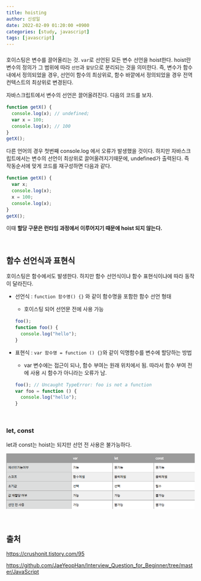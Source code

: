 ```yaml
---
title: hoisting
author: 신성일
date: 2022-02-09 01:20:00 +0900
categories: [study, javascript]
tags: [javascript]
---
```


### 

호이스팅은 변수를 끌어올리는 것. `var`로 선언된 모든 변수 선언을 hoist한다. hoist란 변수의 정의가 그 범위에 따라 `선언`과 `할당`으로 분리되는 것을 의미한다. 즉, 변수가 함수 내에서 정의되었을 경우, 선언이 함수의 최상위로, 함수 바깥에서 정의되었을 경우 전역 컨텍스트의 최상위로 변경된다.

자바스크립트에서 변수의 선언은 끌어올려진다. 다음의 코드를 보자.

```javascript
function getX() {
  console.log(x); // undefined;
  var x = 100;
  console.log(x); // 100
}
getX();
```

다른 언어의 경우 첫번째 console.log 에서 오류가 발생했을 것이다. 하지만 자바스크립트에서는 변수의 선언이 최상위로 끌어올려지기때문에, undefined가 출력된다. 즉 작동순서에 맞게 코드를 재구성하면 다음과 같다.

```javascript
function getX() {
  var x;
  console.log(x);
  x = 100;
  console.log(x);
}
getX();
```

이때 **할당 구문은 런타임 과정에서 이루어지기 때문에 hoist 되지 않는다.**

<br/>

## 함수 선언식과 표현식

호이스팅은 함수에서도 발생한다. 하지만 함수 선언식이냐 함수 표현식이냐에 따라 동작이 달라진다.

- 선언식 : `function 함수명() {}` 와 같이 함수명을 포함한 함수 선언 형태

  - 호이스팅 되어 선언문 전에 사용 가능

  ```js
  foo();
  function foo() {
    console.log("hello");
  }
  ```

- 표현식 : `var 함수명 = function () {}`와 같이 익명함수를 변수에 할당하는 방법

  - var 변수에는 접근이 되나, 함수 부여는 원래 위치에서 됨. 따라서 함수 부여 전에 사용 시 함수가 아니라는 오류가 남.

  ```js
  foo(); // Uncaught TypeError: foo is not a function
  var foo = function () {
    console.log("hello");
  }
  ```

<br/>

### let, const

let과 const는 hoist는 되지만 선언 전 사용은 불가능하다.

![image-20220209020517822](/assets/img/2022-02-09-hoisting/image-20220209020517822.png)

<br/>



## **출처**

https://crushonit.tistory.com/95

https://github.com/JaeYeopHan/Interview_Question_for_Beginner/tree/master/JavaScript
